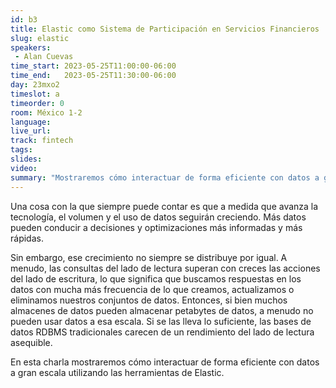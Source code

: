 ```yaml
---
id: b3
title: Elastic como Sistema de Participación en Servicios Financieros
slug: elastic
speakers:
 - Alan Cuevas
time_start: 2023-05-25T11:00:00-06:00
time_end:   2023-05-25T11:30:00-06:00
day: 23mxo2
timeslot: a
timeorder: 0
room: México 1-2
language: 
live_url: 
track: fintech
tags:
slides: 
video: 
summary: "Mostraremos cómo interactuar de forma eficiente con datos a gran escala utilizando las herramientas de Elastic."
---
```


Una cosa con la que siempre puede contar es que a medida que avanza la tecnología, el volumen y el uso de datos seguirán creciendo. Más datos pueden conducir a decisiones y optimizaciones más informadas y más rápidas.

Sin embargo, ese crecimiento no siempre se distribuye por igual. A menudo, las consultas del lado de lectura superan con creces las acciones del lado de escritura, lo que significa que buscamos respuestas en los datos con mucha más frecuencia de lo que creamos, actualizamos o eliminamos nuestros conjuntos de datos. Entonces, si bien muchos almacenes de datos pueden almacenar petabytes de datos, a menudo no pueden usar datos a esa escala. Si se las lleva lo suficiente, las bases de datos RDBMS tradicionales carecen de un rendimiento del lado de lectura asequible.

En esta charla mostraremos cómo interactuar de forma eficiente con datos a gran escala utilizando las herramientas de Elastic.